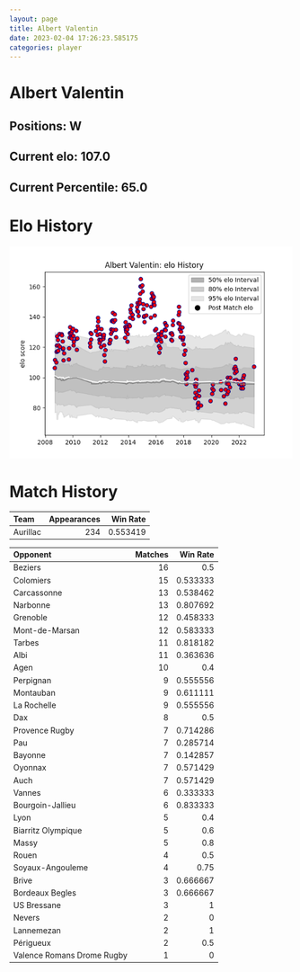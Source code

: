 ```yaml
---  
layout: page  
title: Albert Valentin  
date: 2023-02-04 17:26:23.585175  
categories: player  
---
```

# Albert Valentin

## Positions: W

## Current elo: 107.0

## Current Percentile: 65.0

# Elo History


![elo history](history_AlbertValentin.png)
# Match History


| Team     |   Appearances |   Win Rate |
|:---------|--------------:|-----------:|
| Aurillac |           234 |   0.553419 |

| Opponent                   |   Matches |   Win Rate |
|:---------------------------|----------:|-----------:|
| Beziers                    |        16 |   0.5      |
| Colomiers                  |        15 |   0.533333 |
| Carcassonne                |        13 |   0.538462 |
| Narbonne                   |        13 |   0.807692 |
| Grenoble                   |        12 |   0.458333 |
| Mont-de-Marsan             |        12 |   0.583333 |
| Tarbes                     |        11 |   0.818182 |
| Albi                       |        11 |   0.363636 |
| Agen                       |        10 |   0.4      |
| Perpignan                  |         9 |   0.555556 |
| Montauban                  |         9 |   0.611111 |
| La Rochelle                |         9 |   0.555556 |
| Dax                        |         8 |   0.5      |
| Provence Rugby             |         7 |   0.714286 |
| Pau                        |         7 |   0.285714 |
| Bayonne                    |         7 |   0.142857 |
| Oyonnax                    |         7 |   0.571429 |
| Auch                       |         7 |   0.571429 |
| Vannes                     |         6 |   0.333333 |
| Bourgoin-Jallieu           |         6 |   0.833333 |
| Lyon                       |         5 |   0.4      |
| Biarritz Olympique         |         5 |   0.6      |
| Massy                      |         5 |   0.8      |
| Rouen                      |         4 |   0.5      |
| Soyaux-Angouleme           |         4 |   0.75     |
| Brive                      |         3 |   0.666667 |
| Bordeaux Begles            |         3 |   0.666667 |
| US Bressane                |         3 |   1        |
| Nevers                     |         2 |   0        |
| Lannemezan                 |         2 |   1        |
| Périgueux                  |         2 |   0.5      |
| Valence Romans Drome Rugby |         1 |   0        |